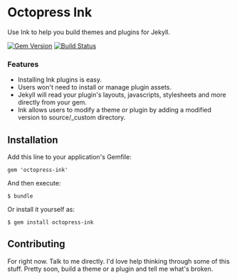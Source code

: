 # Octopress Ink

Use Ink to help you build themes and plugins for Jekyll.

[![Gem Version](https://badge.fury.io/rb/octopress-ink.png)](http://badge.fury.io/rb/octopress-ink)
[![Build Status](https://travis-ci.org/octopress/ink.png?branch=master)](https://travis-ci.org/octopress/ink)

### Features
- Installing Ink plugins is easy.
- Users won't need to install or manage plugin assets.
- Jekyll will read your plugin's layouts, javascripts, stylesheets and more directly from your gem.
- Ink allows users to modify a theme or plugin by adding a modified version to source/_custom directory.

## Installation

Add this line to your application's Gemfile:

    gem 'octopress-ink'

And then execute:

    $ bundle

Or install it yourself as:

    $ gem install octopress-ink

## Contributing

For right now. Talk to me directly. I'd love help thinking
through some of this stuff. Pretty soon, build a theme or a plugin and tell me what's broken.
